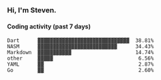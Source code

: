 ### Hi, I'm Steven.

#### Coding activity (past 7 days)
```
Dart      ▓▓▓▓▓▓▓▓▓▓▓▓▓▓▓▓▓▓▓▓▓▓▓▓▓▓▓▓▓▓  38.81%
NASM      ▓▓▓▓▓▓▓▓▓▓▓▓▓▓▓▓▓▓▓▓▓▓▓▓▓▓      34.43%
Markdown  ▓▓▓▓▓▓▓▓▓▓▓                     14.74%
other     ▓▓▓▓▓                            6.56%
YAML      ▓▓                               2.87%
Go        ▓▓                               2.60%
```
